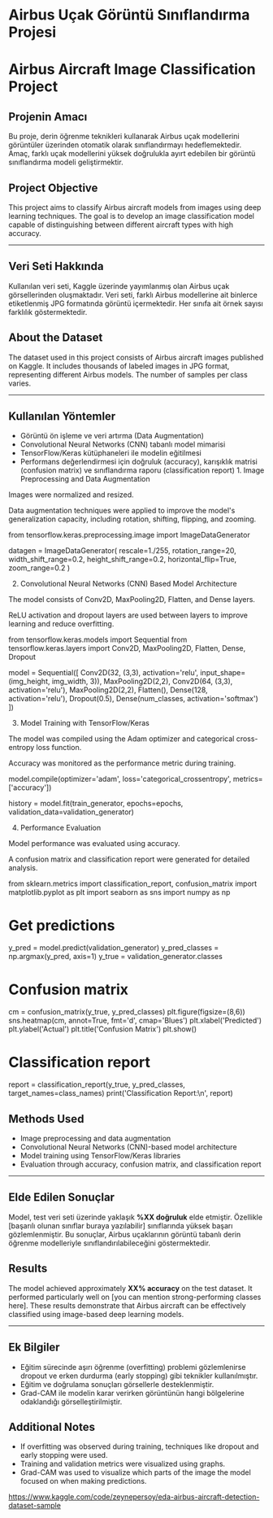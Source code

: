 # Airbus Uçak Görüntü Sınıflandırma Projesi  
# Airbus Aircraft Image Classification Project

## Projenin Amacı  
Bu proje, derin öğrenme teknikleri kullanarak Airbus uçak modellerini görüntüler üzerinden otomatik olarak sınıflandırmayı hedeflemektedir. Amaç, farklı uçak modellerini yüksek doğrulukla ayırt edebilen bir görüntü sınıflandırma modeli geliştirmektir.

## Project Objective  
This project aims to classify Airbus aircraft models from images using deep learning techniques. The goal is to develop an image classification model capable of distinguishing between different aircraft types with high accuracy.

---

## Veri Seti Hakkında  
Kullanılan veri seti, Kaggle üzerinde yayımlanmış olan Airbus uçak görsellerinden oluşmaktadır. Veri seti, farklı Airbus modellerine ait binlerce etiketlenmiş JPG formatında görüntü içermektedir. Her sınıfa ait örnek sayısı farklılık göstermektedir.

## About the Dataset  
The dataset used in this project consists of Airbus aircraft images published on Kaggle. It includes thousands of labeled images in JPG format, representing different Airbus models. The number of samples per class varies.

---

## Kullanılan Yöntemler  
- Görüntü ön işleme ve veri artırma (Data Augmentation)  
- Convolutional Neural Networks (CNN) tabanlı model mimarisi  
- TensorFlow/Keras kütüphaneleri ile modelin eğitilmesi  
- Performans değerlendirmesi için doğruluk (accuracy), karışıklık matrisi (confusion matrix) ve sınıflandırma raporu (classification report) 1. Image Preprocessing and Data Augmentation

Images were normalized and resized.

Data augmentation techniques were applied to improve the model's generalization capacity, including rotation, shifting, flipping, and zooming.

from tensorflow.keras.preprocessing.image import ImageDataGenerator

datagen = ImageDataGenerator(
    rescale=1./255,
    rotation_range=20,
    width_shift_range=0.2,
    height_shift_range=0.2,
    horizontal_flip=True,
    zoom_range=0.2
)

2. Convolutional Neural Networks (CNN) Based Model Architecture

The model consists of Conv2D, MaxPooling2D, Flatten, and Dense layers.

ReLU activation and dropout layers are used between layers to improve learning and reduce overfitting.

from tensorflow.keras.models import Sequential
from tensorflow.keras.layers import Conv2D, MaxPooling2D, Flatten, Dense, Dropout

model = Sequential([
    Conv2D(32, (3,3), activation='relu', input_shape=(img_height, img_width, 3)),
    MaxPooling2D(2,2),
    Conv2D(64, (3,3), activation='relu'),
    MaxPooling2D(2,2),
    Flatten(),
    Dense(128, activation='relu'),
    Dropout(0.5),
    Dense(num_classes, activation='softmax')
])

3. Model Training with TensorFlow/Keras

The model was compiled using the Adam optimizer and categorical cross-entropy loss function.

Accuracy was monitored as the performance metric during training.

model.compile(optimizer='adam', loss='categorical_crossentropy', metrics=['accuracy'])

history = model.fit(train_generator, epochs=epochs, validation_data=validation_generator)

4. Performance Evaluation

Model performance was evaluated using accuracy.

A confusion matrix and classification report were generated for detailed analysis.

from sklearn.metrics import classification_report, confusion_matrix
import matplotlib.pyplot as plt
import seaborn as sns
import numpy as np

# Get predictions
y_pred = model.predict(validation_generator)
y_pred_classes = np.argmax(y_pred, axis=1)
y_true = validation_generator.classes

# Confusion matrix
cm = confusion_matrix(y_true, y_pred_classes)
plt.figure(figsize=(8,6))
sns.heatmap(cm, annot=True, fmt='d', cmap='Blues')
plt.xlabel('Predicted')
plt.ylabel('Actual')
plt.title('Confusion Matrix')
plt.show()

# Classification report
report = classification_report(y_true, y_pred_classes, target_names=class_names)
print('Classification Report:\n', report)

## Methods Used  
- Image preprocessing and data augmentation  
- Convolutional Neural Networks (CNN)-based model architecture  
- Model training using TensorFlow/Keras libraries  
- Evaluation through accuracy, confusion matrix, and classification report

---

## Elde Edilen Sonuçlar  
Model, test veri seti üzerinde yaklaşık **%XX doğruluk** elde etmiştir. Özellikle [başarılı olunan sınıflar buraya yazılabilir] sınıflarında yüksek başarı gözlemlenmiştir. Bu sonuçlar, Airbus uçaklarının görüntü tabanlı derin öğrenme modelleriyle sınıflandırılabileceğini göstermektedir.

## Results  
The model achieved approximately **XX% accuracy** on the test dataset. It performed particularly well on [you can mention strong-performing classes here]. These results demonstrate that Airbus aircraft can be effectively classified using image-based deep learning models.

---

## Ek Bilgiler  
- Eğitim sürecinde aşırı öğrenme (overfitting) problemi gözlemlenirse dropout ve erken durdurma (early stopping) gibi teknikler kullanılmıştır.  
- Eğitim ve doğrulama sonuçları görsellerle desteklenmiştir.  
- Grad-CAM ile modelin karar verirken görüntünün hangi bölgelerine odaklandığı görselleştirilmiştir.

## Additional Notes  
- If overfitting was observed during training, techniques like dropout and early stopping were used.  
- Training and validation metrics were visualized using graphs.  
- Grad-CAM was used to visualize which parts of the image the model focused on when making predictions.

https://www.kaggle.com/code/zeynepersoy/eda-airbus-aircraft-detection-dataset-sample
